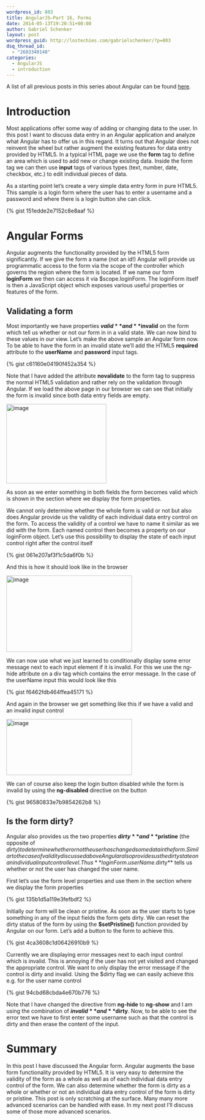 ```yaml
---
wordpress_id: 803
title: AngularJS–Part 16, Forms
date: 2014-05-13T19:20:51+00:00
author: Gabriel Schenker
layout: post
wordpress_guid: http://lostechies.com/gabrielschenker/?p=803
dsq_thread_id:
  - "2683340140"
categories:
  - AngularJS
  - introduction
---
```

A list of all previous posts in this series about Angular can be found [here](https://lostechies.com/gabrielschenker/2014/02/26/angular-js-blog-series-table-of-content/).

# Introduction

Most applications offer some way of adding or changing data to the user. In this post I want to discuss data entry in an Angular application and analyze what Angular has to offer us in this regard. It turns out that Angular does not reinvent the wheel but rather augment the existing features for data entry provided by HTML5. In a typical HTML page we use the **form** tag to define an area which is used to add new or change existing data. Inside the form tag we can then use **input** tags of various types (text, number, date, checkbox, etc.) to edit individual pieces of data.

As a starting point let’s create a very simple data entry form in pure HTML5. This sample is a login form where the user has to enter a username and a password and where there is a login button she can click.

{% gist 151edde2e7152c8e8aaf %}

# Angular Forms

Angular augments the functionality provided by the HTML5 form significantly. If we give the form a name (not an id!) Angular will provide us programmatic access to the form via the scope of the controller which governs the region where the form is located. If we name our form **loginForm** we then can access it via $scope.loginForm. The loginForm itself is then a JavaScript object which exposes various useful properties or features of the form. 

## Validating a form

Most importantly we have properties **$valid** and **$invalid** on the form which tell us whether or not our form in in a valid state. We can now bind to these values in our view. Let’s make the above sample an Angular form now. To be able to have the form in an invalid state we’ll add the HTML5 **required** attribute to the **userName** and **password** input tags.

{% gist c61160e04190f452a354 %}

Note that I have added the attribute **novalidate** to the form tag to suppress the normal HTML5 validation and rather rely on the validation through Angular. If we load the above page in our browser we can see that initially the form is invalid since both data entry fields are empty. 

[<img style="border-top: 0px;border-right: 0px;border-bottom: 0px;padding-top: 0px;padding-left: 0px;border-left: 0px;padding-right: 0px" border="0" alt="image" src="https://lostechies.com/content/gabrielschenker/uploads/2014/05/image_thumb.png" width="261" height="207" />](https://lostechies.com/content/gabrielschenker/uploads/2014/05/image.png)

As soon as we enter something in both fields the form becomes valid which is shown in the section where we display the form properties.

We cannot only determine whether the whole form is valid or not but also does Angular provide us the validity of each individual data entry control on the form. To access the validity of a control we have to name it similar as we did with the form. Each named control then becomes a property on our loginForm object. Let’s use this possibility to display the state of each input control right after the control itself

{% gist 061e207af3f1c5da6f0b %}

And this is how it should look like in the browser

[<img style="border-top: 0px;border-right: 0px;border-bottom: 0px;padding-top: 0px;padding-left: 0px;border-left: 0px;padding-right: 0px" border="0" alt="image" src="https://lostechies.com/content/gabrielschenker/uploads/2014/05/image_thumb1.png" width="328" height="199" />](https://lostechies.com/content/gabrielschenker/uploads/2014/05/image1.png)

We can now use what we just learned to conditionally display some error message next to each input element if it is invalid. For this we use the ng-hide attribute on a div tag which contains the error message. In the case of the userName input this would look like this

{% gist f6462fdb464ffea45171 %}

And again in the browser we get something like this if we have a valid and an invalid input control

[<img style="border-top: 0px;border-right: 0px;border-bottom: 0px;padding-top: 0px;padding-left: 0px;border-left: 0px;padding-right: 0px" border="0" alt="image" src="https://lostechies.com/content/gabrielschenker/uploads/2014/05/image_thumb2.png" width="328" height="146" />](https://lostechies.com/content/gabrielschenker/uploads/2014/05/image2.png)

We can of course also keep the login button disabled while the form is invalid by using the **ng-disabled** directive on the button

{% gist 96580833e7b9854262b8 %}

## Is the form dirty?

Angular also provides us the two properties **$dirty** and **$pristine** (the opposite of $dirty) to determine whether or not the user has changed some data in the form. Similar to the case of validity discussed above Angular also provides us the dirty state on an individual input control level. Thus **loginForm.userName.$dirty** tells us whether or not the user has changed the user name.

First let’s use the form level properties and use them in the section where we display the form properties

{% gist 135b1d5a119e3fefbdf2 %}

Initially our form will be clean or pristine. As soon as the user starts to type something in any of the input fields the form gets dirty. We can reset the dirty status of the form by using the **$setPristine()** function provided by Angular on our form. Let’s add a button to the form to achieve this.

{% gist 4ca3608c1d06426910b9 %}

Currently we are displaying error messages next to each input control which is invalid. This is annoying if the user has not yet visited and changed the appropriate control. We want to only display the error message if the control is dirty and invalid. Using the $dirty flag we can easily achieve this e.g. for the user name control

{% gist 94cbd68cbda4e670b776 %}

Note that I have changed the directive from **ng-hide** to **ng-show** and I am using the combination of **$invalid** and **$dirty**. Now, to be able to see the error text we have to first enter some username such as that the control is dirty and then erase the content of the input.

# Summary

In this post I have discussed the Angular form. Angular augments the base form functionality provided by HTML5. It is very easy to determine the validity of the form as a whole as well as of each individual data entry control of the form. We can also determine whether the form is dirty as a whole or whether or not an individual data entry control of the form is dirty or pristine. This post is only scratching at the surface. Many many more advanced scenarios can be handled with ease. In my next post I’ll discuss some of those more advanced scenarios.